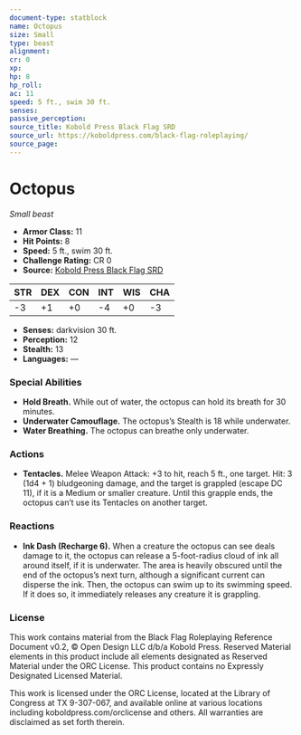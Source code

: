 ```yaml
---
document-type: statblock
name: Octopus
size: Small
type: beast
alignment: 
cr: 0
xp: 
hp: 8
hp_roll: 
ac: 11
speed: 5 ft., swim 30 ft.
senses: 
passive_perception: 
source_title: Kobold Press Black Flag SRD
source_url: https://koboldpress.com/black-flag-roleplaying/
source_page: 
---
```


# Octopus

*Small beast*

- **Armor Class:** 11
- **Hit Points:** 8
- **Speed:** 5 ft., swim 30 ft.
- **Challenge Rating:** CR 0
- **Source:** [Kobold Press Black Flag SRD](https://koboldpress.com/black-flag-roleplaying/)

| STR | DEX | CON | INT | WIS | CHA |
| --- | --- | --- | --- | --- | --- |
| -3 | +1 | +0 | -4 | +0 | -3 |

- **Senses:** darkvision 30 ft.
- **Perception:** 12
- **Stealth:** 13
- **Languages:** —

### Special Abilities

- **Hold Breath.** While out of water, the octopus can hold its breath for 30 minutes.
- **Underwater Camouflage.** The octopus’s Stealth is 18 while underwater.
- **Water Breathing.** The octopus can breathe only underwater.

### Actions

- **Tentacles.** Melee Weapon Attack: +3 to hit, reach 5 ft., one target. Hit: 3 (1d4 + 1) bludgeoning damage, and the target is grappled (escape DC 11), if it is a Medium or smaller creature. Until this grapple ends, the octopus can’t use its Tentacles on another target.

### Reactions

- **Ink Dash (Recharge 6).** When a creature the octopus can see deals damage to it, the octopus can release a 5-foot-radius cloud of ink all around itself, if it is underwater. The area is heavily obscured until the end of the octopus’s next turn, although a significant current can disperse the ink. Then, the octopus can swim up to its swimming speed. If it does so, it immediately releases any creature it is grappling.

### License

This work contains material from the Black Flag Roleplaying Reference Document v0.2, © Open Design LLC d/b/a Kobold Press. Reserved Material elements in this product include all elements designated as Reserved Material under the ORC License. This product contains no Expressly Designated Licensed Material.

This work is licensed under the ORC License, located at the Library of Congress at TX 9-307-067, and available online at various locations including koboldpress.com/orclicense and others. All warranties are disclaimed as set forth therein.
